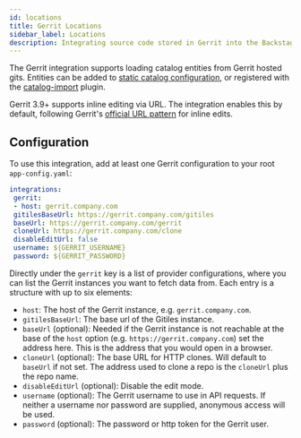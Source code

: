 ```yaml
---
id: locations
title: Gerrit Locations
sidebar_label: Locations
description: Integrating source code stored in Gerrit into the Backstage catalog
---
```


The Gerrit integration supports loading catalog entities from Gerrit hosted gits. Entities can
be added to [static catalog configuration](../../features/software-catalog/configuration.md),
or registered with the
[catalog-import](https://github.com/backstage/backstage/tree/master/plugins/catalog-import)
plugin.

Gerrit 3.9+ supports inline editing via URL. The integration enables this by default, following Gerrit's [official URL pattern](https://gerrit-review.googlesource.com/Documentation/user-inline-edit.html#create_from_url) for inline edits.

## Configuration

To use this integration, add at least one Gerrit configuration to your root `app-config.yaml`:

```yaml
integrations:
 gerrit:
 - host: gerrit.company.com
 gitilesBaseUrl: https://gerrit.company.com/gitiles
 baseUrl: https://gerrit.company.com/gerrit
 cloneUrl: https://gerrit.company.com/clone
 disableEditUrl: false
 username: ${GERRIT_USERNAME}
 password: ${GERRIT_PASSWORD}
```

Directly under the `gerrit` key is a list of provider configurations, where
you can list the Gerrit instances you want to fetch data from. Each entry is
a structure with up to six elements:

- `host`: The host of the Gerrit instance, e.g. `gerrit.company.com`.
- `gitilesBaseUrl`: The base url of the Gitiles instance.
- `baseUrl` (optional): Needed if the Gerrit instance is not reachable at
 the base of the `host` option (e.g. `https://gerrit.company.com`) set the
 address here. This is the address that you would open in a browser.
- `cloneUrl` (optional): The base URL for HTTP clones. Will default to `baseUrl` if
 not set. The address used to clone a repo is the `cloneUrl` plus the repo name.
- `disableEditUrl` (optional): Disable the edit mode.
- `username` (optional): The Gerrit username to use in API requests. If
 neither a username nor password are supplied, anonymous access will be used.
- `password` (optional): The password or http token for the Gerrit user.
